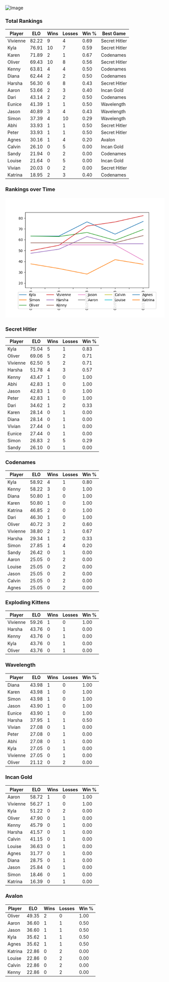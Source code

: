
![Image](https://media.architecturaldigest.com/photos/618036966ba9675f212cc805/16:9/w_2560%2Cc_limit/SquidGame_Season1_Episode1_00_44_44_16.jpg)

### Total Rankings

| Player | ELO | Wins | Losses | Win % | Best Game |
| --- | --- | --- | --- | --- | --- |
| Vivienne | 82.22 | 9 | 4 | 0.69 | Secret Hitler |
| Kyla | 76.91 | 10 | 7 | 0.59 | Secret Hitler |
| Karen | 71.89 | 2 | 1 | 0.67 | Codenames |
| Oliver | 69.43 | 10 | 8 | 0.56 | Secret Hitler |
| Kenny | 63.81 | 4 | 4 | 0.50 | Codenames |
| Diana | 62.44 | 2 | 2 | 0.50 | Codenames |
| Harsha | 56.30 | 6 | 8 | 0.43 | Secret Hitler |
| Aaron | 53.66 | 2 | 3 | 0.40 | Incan Gold |
| Dari | 43.14 | 2 | 2 | 0.50 | Codenames |
| Eunice | 41.39 | 1 | 1 | 0.50 | Wavelength |
| Jason | 40.89 | 3 | 4 | 0.43 | Wavelength |
| Simon | 37.39 | 4 | 10 | 0.29 | Wavelength |
| Abhi | 33.93 | 1 | 1 | 0.50 | Secret Hitler |
| Peter | 33.93 | 1 | 1 | 0.50 | Secret Hitler |
| Agnes | 30.16 | 1 | 4 | 0.20 | Avalon |
| Calvin | 26.10 | 0 | 5 | 0.00 | Incan Gold |
| Sandy | 21.94 | 0 | 2 | 0.00 | Codenames |
| Louise | 21.64 | 0 | 5 | 0.00 | Incan Gold |
| Vivian | 20.03 | 0 | 2 | 0.00 | Secret Hitler |
| Katrina | 18.95 | 2 | 3 | 0.40 | Codenames |

### Rankings over Time
![Image](rankings.png)

### Secret Hitler

| Player | ELO | Wins | Losses | Win % |
| --- | --- | --- | --- | --- |
| Kyla | 75.04  | 5 | 1 | 0.83 |
| Oliver | 69.06  | 5 | 2 | 0.71 |
| Vivienne | 62.50  | 5 | 2 | 0.71 |
| Harsha | 51.78  | 4 | 3 | 0.57 |
| Kenny | 43.47  | 1 | 0 | 1.00 |
| Abhi | 42.83  | 1 | 0 | 1.00 |
| Jason | 42.83  | 1 | 0 | 1.00 |
| Peter | 42.83  | 1 | 0 | 1.00 |
| Dari | 34.62  | 1 | 2 | 0.33 |
| Karen | 28.14  | 0 | 1 | 0.00 |
| Diana | 28.14  | 0 | 1 | 0.00 |
| Vivian | 27.44  | 0 | 1 | 0.00 |
| Eunice | 27.44  | 0 | 1 | 0.00 |
| Simon | 26.83  | 2 | 5 | 0.29 |
| Sandy | 26.10  | 0 | 1 | 0.00 |

### Codenames

| Player | ELO | Wins | Losses | Win % |
| --- | --- | --- | --- | --- |
| Kyla | 58.92  | 4 | 1 | 0.80 |
| Kenny | 58.22  | 3 | 0 | 1.00 |
| Diana | 50.80  | 1 | 0 | 1.00 |
| Karen | 50.80  | 1 | 0 | 1.00 |
| Katrina | 46.85  | 2 | 0 | 1.00 |
| Dari | 46.30  | 1 | 0 | 1.00 |
| Oliver | 40.72  | 3 | 2 | 0.60 |
| Vivienne | 38.80  | 2 | 1 | 0.67 |
| Harsha | 29.34  | 1 | 2 | 0.33 |
| Simon | 27.85  | 1 | 4 | 0.20 |
| Sandy | 26.42  | 0 | 1 | 0.00 |
| Aaron | 25.05  | 0 | 2 | 0.00 |
| Louise | 25.05  | 0 | 2 | 0.00 |
| Jason | 25.05  | 0 | 2 | 0.00 |
| Calvin | 25.05  | 0 | 2 | 0.00 |
| Agnes | 25.05  | 0 | 2 | 0.00 |

### Exploding Kittens

| Player | ELO | Wins | Losses | Win % |
| --- | --- | --- | --- | --- |
| Vivienne | 59.26  | 1 | 0 | 1.00 |
| Harsha | 43.76  | 0 | 1 | 0.00 |
| Kenny | 43.76  | 0 | 1 | 0.00 |
| Kyla | 43.76  | 0 | 1 | 0.00 |
| Oliver | 43.76  | 0 | 1 | 0.00 |

### Wavelength

| Player | ELO | Wins | Losses | Win % |
| --- | --- | --- | --- | --- |
| Diana | 43.98  | 1 | 0 | 1.00 |
| Karen | 43.98  | 1 | 0 | 1.00 |
| Simon | 43.98  | 1 | 0 | 1.00 |
| Jason | 43.90  | 1 | 0 | 1.00 |
| Eunice | 43.90  | 1 | 0 | 1.00 |
| Harsha | 37.95  | 1 | 1 | 0.50 |
| Vivian | 27.08  | 0 | 1 | 0.00 |
| Peter | 27.08  | 0 | 1 | 0.00 |
| Abhi | 27.08  | 0 | 1 | 0.00 |
| Kyla | 27.05  | 0 | 1 | 0.00 |
| Vivienne | 27.05  | 0 | 1 | 0.00 |
| Oliver | 21.12  | 0 | 2 | 0.00 |

### Incan Gold

| Player | ELO | Wins | Losses | Win % |
| --- | --- | --- | --- | --- |
| Aaron | 58.72  | 1 | 0 | 1.00 |
| Vivienne | 56.27  | 1 | 0 | 1.00 |
| Kyla | 51.22  | 0 | 2 | 0.00 |
| Oliver | 47.90  | 0 | 1 | 0.00 |
| Kenny | 45.79  | 0 | 1 | 0.00 |
| Harsha | 41.57  | 0 | 1 | 0.00 |
| Calvin | 41.15  | 0 | 1 | 0.00 |
| Louise | 36.63  | 0 | 1 | 0.00 |
| Agnes | 31.77  | 0 | 1 | 0.00 |
| Diana | 28.75  | 0 | 1 | 0.00 |
| Jason | 25.84  | 0 | 1 | 0.00 |
| Simon | 18.46  | 0 | 1 | 0.00 |
| Katrina | 16.39  | 0 | 1 | 0.00 |

### Avalon

| Player | ELO | Wins | Losses | Win % |
| --- | --- | --- | --- | --- |
| Oliver | 49.35  | 2 | 0 | 1.00 |
| Aaron | 36.60  | 1 | 1 | 0.50 |
| Jason | 36.60  | 1 | 1 | 0.50 |
| Kyla | 35.62  | 1 | 1 | 0.50 |
| Agnes | 35.62  | 1 | 1 | 0.50 |
| Katrina | 22.86  | 0 | 2 | 0.00 |
| Louise | 22.86  | 0 | 2 | 0.00 |
| Calvin | 22.86  | 0 | 2 | 0.00 |
| Kenny | 22.86  | 0 | 2 | 0.00 |